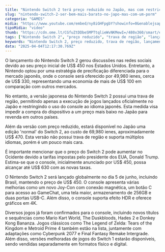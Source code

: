 ```yaml
---
title: "Nintendo Switch 2 terá preço reduzido no Japão, mas com restrições específicas"
slug: "nintendo-switch-2-ser-bem-mais-barato-no-japo-mas-com-um-porm"
categoria: "GAMES"
midia: "https://www.youtube.com/embed/ny8iGHFpgbY?showinfo=0&enablejsapi=1"
tipoMidia: "video"
thumb: "https://cdn.ome.lt/CGfuZtDDbeSMPTtqlieWvNKMewI=/480x360/smart/extras/conteudos/01_uZP8MB6.jpg"
tags: ["Nintendo Switch 2", "preço reduzido", "trava de região", "lançamento global", "tarifas comerciais", "melhorias no console", "jogos novos", "mercado japonês"]
keywords: "Nintendo Switch 2, preço reduzido, trava de região, lançamento global, tarifas comerciais, melhorias no console, jogos novos, mercado japonês"
data: "2025-04-04T12:17:30.769Z"
---
```


O lançamento do Nintendo Switch 2 gerou discussões nas redes sociais devido ao seu preço inicial de US$ 450 nos Estados Unidos. Entretanto, a Nintendo optou por uma estratégia de precificação diferenciada para o mercado japonês, onde o console será oferecido por 49,980 ienes, cerca de US$ 330, representando uma economia de mais de US$ 100 em comparação com outros mercados.

No entanto, a versão japonesa do Nintendo Switch 2 possui uma trava de região, permitindo apenas a execução de jogos lançados oficialmente no Japão e restringindo o uso do console ao idioma japonês. Esta medida visa impedir a compra do dispositivo a um preço mais baixo no Japão para revenda em outros países.

Além da versão com preço reduzido, estará disponível no Japão uma edição 'normal' do Switch 2, ao custo de 69,980 ienes, aproximadamente US$ 470. Esta versão não possui trava de região e suporta múltiplos idiomas, porém é um pouco mais cara.

É importante mencionar que o preço do Switch 2 pode aumentar no Ocidente devido a tarifas impostas pelo presidente dos EUA, Donald Trump. Estima-se que o console, inicialmente anunciado por US$ 450, possa alcançar até US$ 630 com as novas taxas.

O Nintendo Switch 2 será lançado globalmente no dia 5 de junho, incluindo Brasil, mantendo o preço de US$ 450. O console apresenta várias melhorias como um novo Joy-Con com conexão magnética, um botão C para acesso ao GameChat, uma tela maior, armazenamento de 256GB e duas portas USB-C. Além disso, o console suporta efeito HDR e oferece gráficos em 4K.

Diversos jogos já foram confirmados para o console, incluindo novos títulos e sequências como Mario Kart World, The Duskbloods, Hades 2 e Donkey Kong Bananza. Jogos clássicos como The Legend of Zelda: Tears of the Kingdom e Metroid Prime 4 também estão na lista, juntamente com adaptações como Cyberpunk 2077 e Final Fantasy Remake Intergrade. Além disso, versões melhoradas de jogos do Switch 1 estarão disponíveis, sendo vendidas separadamente em formatos físico e digital.
